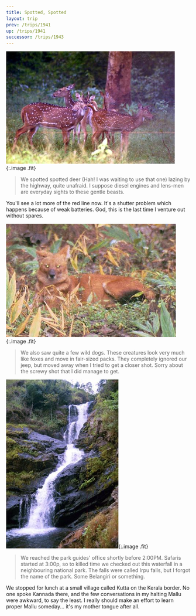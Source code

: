 ```yaml
---
title: Spotted, Spotted
layout: trip
prev: /trips/1941
up: /trips/1941
successor: /trips/1943
---
```


![Spotted Deer](/images/trips/nagarhole/07.jpg 'Spotted Deer'){:.image .fit}


> We spotted spotted deer (Hah! I was waiting to use that one) lazing by the highway, quite unafraid. I suppose diesel engines and lens-men are everyday sights to these gentle beasts.

You'll see a lot more of the red line now. It's a shutter problem which happens because of weak batteries. God, this is the last time I venture out without spares.

<!--break-->
![Wild Dog](/images/trips/nagarhole/09.jpg 'Wild Dog'){:.image .fit}


> We also saw quite a few wild dogs. These creatures look very much like foxes and move in fair-sized packs. They completely ignored our jeep, but moved away when I tried to get a closer shot. Sorry about the screwy shot that I did manage to get.

![Irpu Falls](/images/trips/nagarhole/10.jpg 'Irpu Falls'){:.image .fit}


> We reached the park guides' office shortly before 2:00PM.  Safaris started at 3:00p, so to killed time we checked out this waterfall in a neighbouring national park. The falls were called Irpu falls, but I forgot the name of the park. Some Belangiri or something.

We stopped for lunch at a small village called Kutta on the Kerala border. No one spoke Kannada there, and the few conversations in my halting Mallu were awkward, to say the least. I really should make an effort to learn proper Mallu someday... it's my mother tongue after all.


